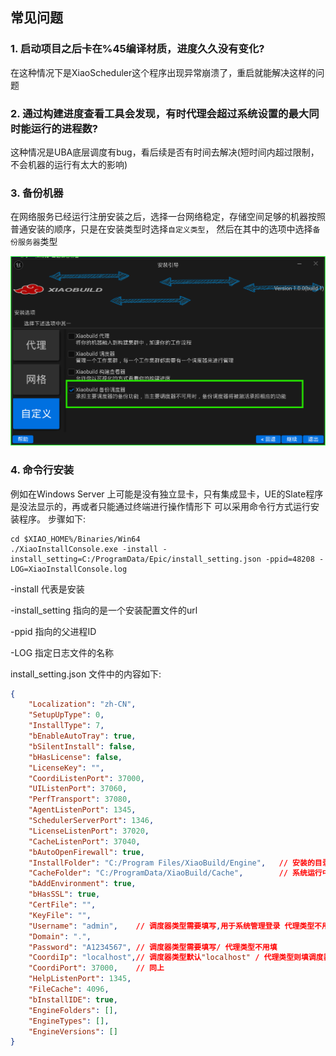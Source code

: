 ## 常见问题

### 1. 启动项目之后卡在%45编译材质，进度久久没有变化?

在这种情况下是XiaoScheduler这个程序出现异常崩溃了，重启就能解决这样的问题


### 2. 通过构建进度查看工具会发现，有时代理会超过系统设置的最大同时能运行的进程数?

这种情况是UBA底层调度有bug，看后续是否有时间去解决(短时间内超过限制，不会机器的运行有太大的影响)


### 3. 备份机器

在网络服务已经运行注册安装之后，选择一台网络稳定，存储空间足够的机器按照普通安装的顺序，只是在安装类型时选择`自定义类型`，
然后在其中的选项中选择`备份服务器`类型

![BackupCoordi](./documents/resource/BackupCoordi.png)


### 4. 命令行安装

例如在Windows Server 上可能是没有独立显卡，只有集成显卡，UE的Slate程序是没法显示的，再或者只能通过终端进行操作情形下 可以采用命令行方式运行安装程序。 步骤如下:

```shell
cd $XIAO_HOME%/Binaries/Win64
./XiaoInstallConsole.exe -install -install_setting=C:/ProgramData/Epic/install_setting.json -ppid=48208 -LOG=XiaoInstallConsole.log
```

-install 代表是安装 

-install_setting 指向的是一个安装配置文件的url

-ppid 指向的父进程ID 

-LOG 指定日志文件的名称


install_setting.json 文件中的内容如下:
```json 
{
    "Localization": "zh-CN",    
    "SetupUpType": 0,
    "InstallType": 7,
    "bEnableAutoTray": true,    
    "bSilentInstall": false,
    "bHasLicense": false,
    "LicenseKey": "",
    "CoordiListenPort": 37000,
    "UIListenPort": 37060,
    "PerfTransport": 37080,
    "AgentListenPort": 1345,
    "SchedulerServerPort": 1346,
    "LicenseListenPort": 37020,
    "CacheListenPort": 37040,
    "bAutoOpenFirewall": true,
    "InstallFolder": "C:/Program Files/XiaoBuild/Engine",   // 安装的目录中Engine目录所在位置
    "CacheFolder": "C:/ProgramData/XiaoBuild/Cache",        // 系统运行中缓存存放位置
    "bAddEnvironment": true,
    "bHasSSL": true,
    "CertFile": "",
    "KeyFile": "",
    "Username": "admin",    // 调度器类型需要填写,用于系统管理登录 代理类型不用填
    "Domain": ".",
    "Password": "A1234567", // 调度器类型需要填写/ 代理类型不用填
    "CoordiIp": "localhost",// 调度器类型默认"localhost" / 代理类型则填调度器安装机器所在IP地址
    "CoordiPort": 37000,    // 同上
    "HelpListenPort": 1345,
    "FileCache": 4096,
    "bInstallIDE": true,
    "EngineFolders": [],
    "EngineTypes": [],
    "EngineVersions": []
}
```

